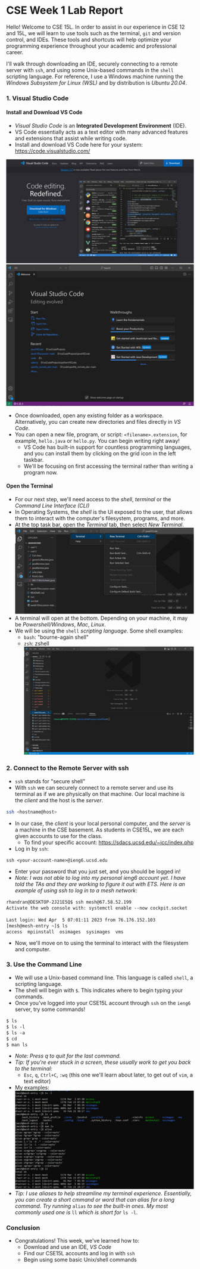 # CSE Week 1 Lab Report
Hello! Welcome to CSE 15L. In order to assist in our experience in CSE 12 and 15L, we will learn to use tools such as the terminal, `git` and version control, and IDEs. These tools and shortcuts will help optimize your programming experience throughout your academic and professional career.

I'll walk through downloading an IDE, securely connecting to a remote server with `ssh`, and using some Unix-based commands in the `shell` scripting language. For reference, I use a Windows machine running the *Windows Subsystem for Linux (WSL)* and by distribution is *Ubuntu 20.04*. 

### 1. Visual Studio Code
#### Install and Download VS Code
- *Visual Studio Code* is an **Integrated Development Environment** (IDE).
- VS Code essentially acts as a text editor with many advanced features and extensions that assist while writing code.
- Install and download VS Code here for your system: https://code.visualstudio.com/

![Image](img/VSCodeDownloadPage.png)
![Image](img/VSCodeHome.png)
- Once downloaded, open any existing folder as a workspace. Alternatively, you can create new directories and files directly in *VS Code*.
- You can open a new file, program, or script: `<filename>.extension`, for example, `hello.java` or `hello.py`. You can begin writing right away! 
	- VS Code has built-in support for countless programming languages, and you can install them by clicking on the grid icon in the left taskbar.
	- We'll be focusing on first accessing the terminal rather than writing a program now.

#### Open the Terminal
- For our next step, we'll need access to the *shell*, *terminal* or the *Command Line Interface (CLI)*
- In Operating Systems, the *shell* is the UI exposed to the user, that allows them to interact with the computer's filesystem, programs, and more.
- At the top task bar, open the *Terminal* tab, then select *New Terminal*.
![image](img/VSCodeTerminalOpen.png)
- A terminal will open at the bottom. Depending on your machine, it may be *Powershell/Windows*, *Mac*, *Linux*. 
- We will be using the `shell` *scripting language*. Some shell examples:
	- `bash`: "bourne-again shell"
	- `zsh`: zshell
![Image](img/VSCodeTerminal.png)


### 2. Connect to the Remote Server with ssh 
- `ssh` stands for "secure shell"
- With `ssh` we can securely connect to a remote server and use its terminal as if we are physically on that machine. Our local machine is the *client* and the host is the *server*.
```bash
ssh <hostname@host>
```
- In our case, the *client* is your local personal computer, and the *server* is a machine in the CSE basement. As students in CSE15L, we are each given accounts to use for the class. 
	- To find your specific account: https://sdacs.ucsd.edu/~icc/index.php
- Log in by `ssh`: 
```shell
ssh <your-account-name>@ieng6.ucsd.edu
```
- Enter your password that you just set, and you should be logged in!
- *Note: I was not able to log into my personal ieng6 account yet. I have told the TAs and they are working to figure it out with ETS. Here is an example of using ssh to log in to a mesh network*:

```shell
rhandran@DESKTOP-2J21E5Q$ ssh mesh@67.58.52.199
Activate the web console with: systemctl enable --now cockpit.socket

Last login: Wed Apr  5 07:01:11 2023 from 76.176.152.103
[mesh@mesh-entry ~]$ ls
access  mpiinstall  osimages  sysimages  vms
```
- Now, we'll move on to using the terminal to interact with the filesystem and computer.

### 3. Use the Command Line
- We will use a Unix-based command line. This language is called `shell`, a scripting language.
- The shell will begin with `$`. This indicates where to begin typing your commands.
- Once you've logged into your CSE15L account through `ssh` on the `ieng6` server, try some commands!
```shell
$ ls
$ ls -l
$ ls -a
$ cd 
$ man ls 
```
- *Note: Press q to quit for the last command.*
- *Tip: If you're ever stuck in a screen, these usually work to get you back to the terminal:*
	- `Esc`, `q`, `Ctrl+C`, `:wq` (this one we'll learn about later, to get out of `vim`, a text editor)
- My examples:
![Image](img/ubuntuSSH.png)
- *Tip: I use aliases to help streamline my terminal experience. Essentially, you can create a short cmmand or word that can alias for a long command. Try running* `alias` *to see the built-in ones. My most commonly used one is* `ll` *which is short for* `ls -l`.

### Conclusion
- Congratulations! This week, we've learned how to:
	- Download and use an IDE, *VS Code*
	- Find our CSE15L accounts and log in with `ssh`
	- Begin using some basic Unix/shell commands
